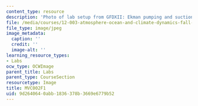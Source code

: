 ```yaml
---
content_type: resource
description: 'Photo of lab setup from GFDXII: Ekman pumping and suction.'
file: /media/courses/12-003-atmosphere-ocean-and-climate-dynamics-fall-2008/9d2640640abb1836378b3669e6779b52_MVC002F1.jpg
file_type: image/jpeg
image_metadata:
  caption: ''
  credit: ''
  image-alt: ''
learning_resource_types:
- Labs
ocw_type: OCWImage
parent_title: Labs
parent_type: CourseSection
resourcetype: Image
title: MVC002F1
uid: 9d264064-0abb-1836-378b-3669e6779b52
---
```

